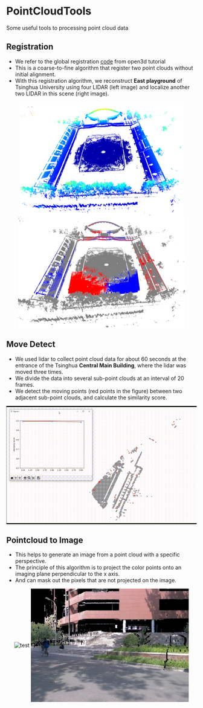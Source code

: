 # PointCloudTools
Some useful tools to processing point cloud data

## Registration
- We refer to the global registration [code](http://www.open3d.org/docs/release/tutorial/pipelines/global_registration.html) from open3d tutorial
- This is a coarse-to-fine algorithm that register two point clouds without initial alignment.
- With this registration algorithm, we reconstruct **East playground** of Tsinghua University using four LIDAR (left image) and localize another two LIDAR in this scene (right image).
<div align="center">
<img src="doc/playground-1.png" alt="test" height="300" align="middle" />
<img src="doc/playground-2.png" alt="test" height="300" align="middle" />
</div>


## Move Detect
- We used lidar to collect point cloud data for about 60 seconds at the entrance of the Tsinghua **Central Main Building**, where the lidar was moved three times. 
- We divide the data into several sub-point clouds at an interval of 20 frames. 
- We detect the moving points (red points in the figure) between two adjacent sub-point clouds, and calculate the similarity score.
<div align="center">
<img src="doc/move_detect_demo.GIF" alt="test" width="600" align="middle" />
</div>

## Pointcloud to Image
- This helps to generate an image from a point cloud with a specific perspective.
- The principle of this algorithm is to project the color points onto an imaging plane perpendicular to the x axis.
- And can mask out the pixels that are not projected on the image.
<div align="center">
<img src="doc/pc2image_demo_pc.png" alt="test" height="300" align="middle" />
<img src="doc/pc2image_demo_image.jpg" alt="test" height="300" align="middle" />
</div>